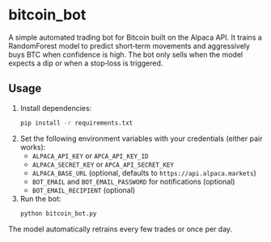 # bitcoin_bot

A simple automated trading bot for Bitcoin built on the Alpaca API. It trains a RandomForest model to predict short‑term movements and aggressively buys BTC when confidence is high. The bot only sells when the model expects a dip or when a stop‑loss is triggered.

## Usage

1. Install dependencies:
   ```bash
   pip install -r requirements.txt
   ```
2. Set the following environment variables with your credentials (either pair works):
   - `ALPACA_API_KEY` or `APCA_API_KEY_ID`
   - `ALPACA_SECRET_KEY` or `APCA_API_SECRET_KEY`
   - `ALPACA_BASE_URL` (optional, defaults to `https://api.alpaca.markets`)
   - `BOT_EMAIL` and `BOT_EMAIL_PASSWORD` for notifications (optional)
   - `BOT_EMAIL_RECIPIENT` (optional)
3. Run the bot:
   ```bash
   python bitcoin_bot.py
   ```

The model automatically retrains every few trades or once per day.
